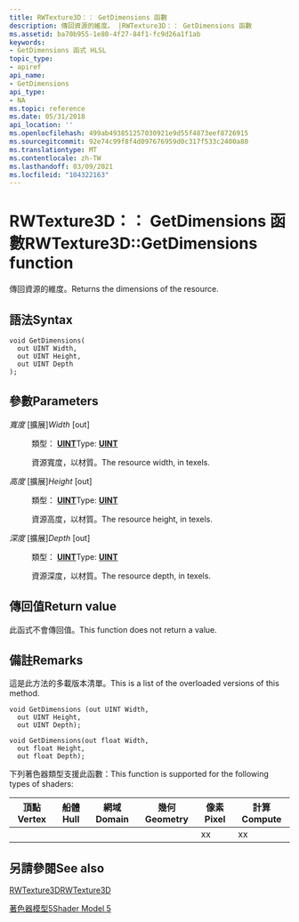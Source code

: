 ```yaml
---
title: RWTexture3D：： GetDimensions 函數
description: 傳回資源的維度。 |RWTexture3D：： GetDimensions 函數
ms.assetid: ba70b955-1e80-4f27-84f1-fc9d26a1f1ab
keywords:
- GetDimensions 函式 HLSL
topic_type:
- apiref
api_name:
- GetDimensions
api_type:
- NA
ms.topic: reference
ms.date: 05/31/2018
api_location: ''
ms.openlocfilehash: 499ab493851257030921e9d55f4873eef8726915
ms.sourcegitcommit: 92e74c99f8f4d097676959d0c317f533c2400a80
ms.translationtype: MT
ms.contentlocale: zh-TW
ms.lasthandoff: 03/09/2021
ms.locfileid: "104322163"
---
```

# <a name="rwtexture3dgetdimensions-function"></a><span data-ttu-id="ed633-105">RWTexture3D：： GetDimensions 函數</span><span class="sxs-lookup"><span data-stu-id="ed633-105">RWTexture3D::GetDimensions function</span></span>

<span data-ttu-id="ed633-106">傳回資源的維度。</span><span class="sxs-lookup"><span data-stu-id="ed633-106">Returns the dimensions of the resource.</span></span>

## <a name="syntax"></a><span data-ttu-id="ed633-107">語法</span><span class="sxs-lookup"><span data-stu-id="ed633-107">Syntax</span></span>

``` syntax
void GetDimensions(
  out UINT Width,
  out UINT Height,
  out UINT Depth
);
```

## <a name="parameters"></a><span data-ttu-id="ed633-108">參數</span><span class="sxs-lookup"><span data-stu-id="ed633-108">Parameters</span></span>

<dl> <dt>

<span data-ttu-id="ed633-109">*寬度* \[擴展\]</span><span class="sxs-lookup"><span data-stu-id="ed633-109">*Width* \[out\]</span></span>
</dt> <dd>

<span data-ttu-id="ed633-110">類型： **[ **UINT**](/windows/desktop/WinProg/windows-data-types)**</span><span class="sxs-lookup"><span data-stu-id="ed633-110">Type: **[**UINT**](/windows/desktop/WinProg/windows-data-types)**</span></span>

<span data-ttu-id="ed633-111">資源寬度，以材質。</span><span class="sxs-lookup"><span data-stu-id="ed633-111">The resource width, in texels.</span></span>

</dd> <dt>

<span data-ttu-id="ed633-112">*高度* \[擴展\]</span><span class="sxs-lookup"><span data-stu-id="ed633-112">*Height* \[out\]</span></span>
</dt> <dd>

<span data-ttu-id="ed633-113">類型： **[ **UINT**](/windows/desktop/WinProg/windows-data-types)**</span><span class="sxs-lookup"><span data-stu-id="ed633-113">Type: **[**UINT**](/windows/desktop/WinProg/windows-data-types)**</span></span>

<span data-ttu-id="ed633-114">資源高度，以材質。</span><span class="sxs-lookup"><span data-stu-id="ed633-114">The resource height, in texels.</span></span>

</dd> <dt>

<span data-ttu-id="ed633-115">*深度* \[擴展\]</span><span class="sxs-lookup"><span data-stu-id="ed633-115">*Depth* \[out\]</span></span>
</dt> <dd>

<span data-ttu-id="ed633-116">類型： **[ **UINT**](/windows/desktop/WinProg/windows-data-types)**</span><span class="sxs-lookup"><span data-stu-id="ed633-116">Type: **[**UINT**](/windows/desktop/WinProg/windows-data-types)**</span></span>

<span data-ttu-id="ed633-117">資源深度，以材質。</span><span class="sxs-lookup"><span data-stu-id="ed633-117">The resource depth, in texels.</span></span>

</dd> </dl>

## <a name="return-value"></a><span data-ttu-id="ed633-118">傳回值</span><span class="sxs-lookup"><span data-stu-id="ed633-118">Return value</span></span>

<span data-ttu-id="ed633-119">此函式不會傳回值。</span><span class="sxs-lookup"><span data-stu-id="ed633-119">This function does not return a value.</span></span>

## <a name="remarks"></a><span data-ttu-id="ed633-120">備註</span><span class="sxs-lookup"><span data-stu-id="ed633-120">Remarks</span></span>

<span data-ttu-id="ed633-121">這是此方法的多載版本清單。</span><span class="sxs-lookup"><span data-stu-id="ed633-121">This is a list of the overloaded versions of this method.</span></span>


```
void GetDimensions (out UINT Width,
  out UINT Height,
  out UINT Depth);

void GetDimensions(out float Width,
  out float Height,
  out float Depth);
```



<span data-ttu-id="ed633-122">下列著色器類型支援此函數：</span><span class="sxs-lookup"><span data-stu-id="ed633-122">This function is supported for the following types of shaders:</span></span>



| <span data-ttu-id="ed633-123">頂點</span><span class="sxs-lookup"><span data-stu-id="ed633-123">Vertex</span></span> | <span data-ttu-id="ed633-124">船體</span><span class="sxs-lookup"><span data-stu-id="ed633-124">Hull</span></span> | <span data-ttu-id="ed633-125">網域</span><span class="sxs-lookup"><span data-stu-id="ed633-125">Domain</span></span> | <span data-ttu-id="ed633-126">幾何</span><span class="sxs-lookup"><span data-stu-id="ed633-126">Geometry</span></span> | <span data-ttu-id="ed633-127">像素</span><span class="sxs-lookup"><span data-stu-id="ed633-127">Pixel</span></span> | <span data-ttu-id="ed633-128">計算</span><span class="sxs-lookup"><span data-stu-id="ed633-128">Compute</span></span> |
|--------|------|--------|----------|-------|---------|
|        |      |        |          | <span data-ttu-id="ed633-129">x</span><span class="sxs-lookup"><span data-stu-id="ed633-129">x</span></span>     | <span data-ttu-id="ed633-130">x</span><span class="sxs-lookup"><span data-stu-id="ed633-130">x</span></span>       |



 

## <a name="see-also"></a><span data-ttu-id="ed633-131">另請參閱</span><span class="sxs-lookup"><span data-stu-id="ed633-131">See also</span></span>

<dl> <dt>

[<span data-ttu-id="ed633-132">RWTexture3D</span><span class="sxs-lookup"><span data-stu-id="ed633-132">RWTexture3D</span></span>](sm5-object-rwtexture3d.md)
</dt> <dt>

[<span data-ttu-id="ed633-133">著色器模型5</span><span class="sxs-lookup"><span data-stu-id="ed633-133">Shader Model 5</span></span>](d3d11-graphics-reference-sm5.md)
</dt> </dl>

 

 
